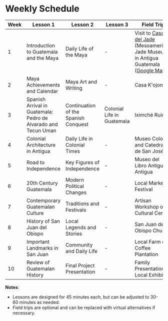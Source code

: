 # Weekly Schedule

| Week | Lesson 1                           | Lesson 2                           | Lesson 3                           | Field Trip                         |
|------|------------------------------------|------------------------------------|------------------------------------|------------------------------------|
| 1    | Introduction to Guatemala and the Maya | Daily Life of the Maya             | -                                  | Visit to [Casa del Jade](https://casadeljade.com/mesoamerican-museum-of-jade/) (Mesoamerican Jade Museum) in Antigua Guatemala ([Google Maps](https://maps.app.goo.gl/bwwcsyMWYR9QdmKJ9)) |
| 2    | Maya Achievements and Calendar     | Maya Art and Writing               | -                                  | Casa K'ojom                        |
| 3    | Spanish Arrival in Guatemala: Pedro de Alvarado and Tecun Uman | Continuation of the Spanish Conquest | Colonial Life in Guatemala         | Iximché Ruins                      |
| 4    | Colonial Architecture in Antigua   | Daily Life in Colonial Times       | -                                  | Museo Colonial and Catedral de San José |
| 5    | Road to Independence               | Key Figures of Independence        | -                                  | Museo del Libro Antiguo, Antigua   |
| 6    | 20th Century Guatemala             | Modern Political Changes           | -                                  | Local Market or Festival           |
| 7    | Contemporary Guatemalan Culture    | Traditions and Festivals           | -                                  | Artisan Workshop or Cultural Center|
| 8    | History of San Juan del Obispo     | Local Legends and Stories          | -                                  | San Juan del Obispo Church         |
| 9    | Important Landmarks in San Juan    | Community and Daily Life           | -                                  | Local Farm or Coffee Plantation    |
| 10   | Review of Guatemalan History       | Final Project Presentation         | -                                  | Family Presentation or Local Exhibit|

**Notes**:
- Lessons are designed for 45 minutes each, but can be adjusted to 30-60 minutes as needed.
- Field trips are optional and can be replaced with virtual alternatives if necessary.
